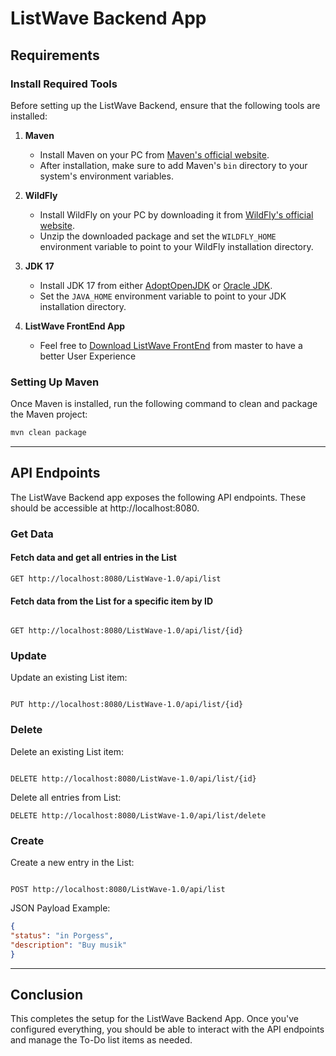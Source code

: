 # ListWave Backend App

## Requirements

### Install Required Tools

Before setting up the ListWave Backend, ensure that the following tools are installed:

1. **Maven**
   - Install Maven on your PC from [Maven's official website](https://maven.apache.org/download.cgi).
   - After installation, make sure to add Maven's `bin` directory to your system's environment variables.

2. **WildFly**
   - Install WildFly on your PC by downloading it from [WildFly's official website](https://wildfly.org/downloads/).
   - Unzip the downloaded package and set the `WILDFLY_HOME` environment variable to point to your WildFly installation directory.

3. **JDK 17**
   - Install JDK 17 from either [AdoptOpenJDK](https://adoptopenjdk.net/) or [Oracle JDK](https://www.oracle.com/java/technologies/javase-jdk17-downloads.html).
   - Set the `JAVA_HOME` environment variable to point to your JDK installation directory.

4. **ListWave FrontEnd App**
	- Feel free to [Download ListWave FrontEnd](https://github.com/ontari/listwave-frontend-app1) from master to have a better User Experience

### Setting Up Maven

Once Maven is installed, run the following command to clean and package the Maven project:

```bash
mvn clean package

```

__________________

## API Endpoints

The ListWave Backend app exposes the following API endpoints. These should be accessible at http://localhost:8080.


### Get Data

#### Fetch data and get all entries in the List


```http
GET http://localhost:8080/ListWave-1.0/api/list

````

#### Fetch data from the List for a specific item by ID

```http

GET http://localhost:8080/ListWave-1.0/api/list/{id}
````

### Update

Update an existing List item:

```http

PUT http://localhost:8080/ListWave-1.0/api/list/{id}
````


### Delete
Delete an existing List item:

```http

DELETE http://localhost:8080/ListWave-1.0/api/list/{id}
```

Delete all entries from List:

```http
DELETE http://localhost:8080/ListWave-1.0/api/list/delete
```


### Create

Create a new entry in the List:
```http

POST http://localhost:8080/ListWave-1.0/api/list
```


JSON Payload Example:
```json
{
"status": "in Porgess",
"description": "Buy musik"
}
```

________________

## Conclusion

This completes the setup for the ListWave Backend App. Once you've configured everything, you should be able to interact with the API endpoints and manage the To-Do list items as needed.
